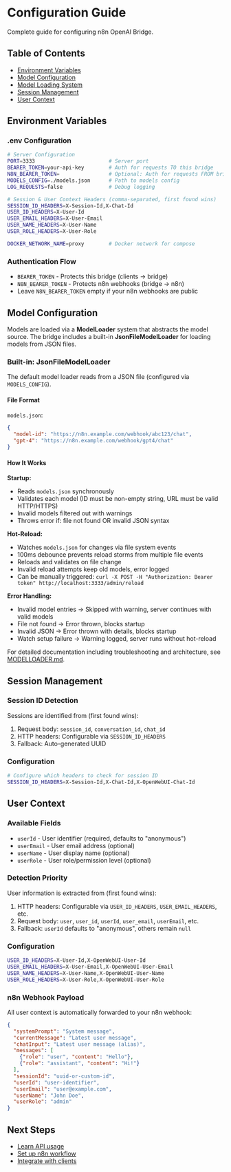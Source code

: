 # Configuration Guide

Complete guide for configuring n8n OpenAI Bridge.

## Table of Contents

- [Environment Variables](#environment-variables)
- [Model Configuration](#model-configuration)
- [Model Loading System](#model-loading-system)
- [Session Management](#session-management)
- [User Context](#user-context)

## Environment Variables

### .env Configuration

```bash
# Server Configuration
PORT=3333                        # Server port
BEARER_TOKEN=your-api-key        # Auth for requests TO this bridge
N8N_BEARER_TOKEN=                # Optional: Auth for requests FROM bridge to n8n
MODELS_CONFIG=./models.json      # Path to models config
LOG_REQUESTS=false               # Debug logging

# Session & User Context Headers (comma-separated, first found wins)
SESSION_ID_HEADERS=X-Session-Id,X-Chat-Id
USER_ID_HEADERS=X-User-Id
USER_EMAIL_HEADERS=X-User-Email
USER_NAME_HEADERS=X-User-Name
USER_ROLE_HEADERS=X-User-Role

DOCKER_NETWORK_NAME=proxy        # Docker network for compose
```

### Authentication Flow

- `BEARER_TOKEN` - Protects this bridge (clients → bridge)
- `N8N_BEARER_TOKEN` - Protects n8n webhooks (bridge → n8n)
- Leave `N8N_BEARER_TOKEN` empty if your n8n webhooks are public

## Model Configuration

Models are loaded via a **ModelLoader** system that abstracts the model source. The bridge includes a built-in **JsonFileModelLoader** for loading models from JSON files.

### Built-in: JsonFileModelLoader

The default model loader reads from a JSON file (configured via `MODELS_CONFIG`).

#### File Format

`models.json`:
```json
{
  "model-id": "https://n8n.example.com/webhook/abc123/chat",
  "gpt-4": "https://n8n.example.com/webhook/gpt4/chat"
}
```

#### How It Works

**Startup:**
- Reads `models.json` synchronously
- Validates each model (ID must be non-empty string, URL must be valid HTTP/HTTPS)
- Invalid models filtered out with warnings
- Throws error if: file not found OR invalid JSON syntax

**Hot-Reload:**
- Watches `models.json` for changes via file system events
- 100ms debounce prevents reload storms from multiple file events
- Reloads and validates on file change
- Invalid reload attempts keep old models, error logged
- Can be manually triggered: `curl -X POST -H "Authorization: Bearer token" http://localhost:3333/admin/reload`

**Error Handling:**
- Invalid model entries → Skipped with warning, server continues with valid models
- File not found → Error thrown, blocks startup
- Invalid JSON → Error thrown with details, blocks startup
- Watch setup failure → Warning logged, server runs without hot-reload

For detailed documentation including troubleshooting and architecture, see [MODELLOADER.md](MODELLOADER.md).

## Session Management

### Session ID Detection

Sessions are identified from (first found wins):

1. Request body: `session_id`, `conversation_id`, `chat_id`
2. HTTP headers: Configurable via `SESSION_ID_HEADERS`
3. Fallback: Auto-generated UUID

### Configuration

```bash
# Configure which headers to check for session ID
SESSION_ID_HEADERS=X-Session-Id,X-Chat-Id,X-OpenWebUI-Chat-Id
```

## User Context

### Available Fields

- `userId` - User identifier (required, defaults to "anonymous")
- `userEmail` - User email address (optional)
- `userName` - User display name (optional)
- `userRole` - User role/permission level (optional)

### Detection Priority

User information is extracted from (first found wins):

1. HTTP headers: Configurable via `USER_ID_HEADERS`, `USER_EMAIL_HEADERS`, etc.
2. Request body: `user`, `user_id`, `userId`, `user_email`, `userEmail`, etc.
3. Fallback: `userId` defaults to "anonymous", others remain `null`

### Configuration

```bash
USER_ID_HEADERS=X-User-Id,X-OpenWebUI-User-Id
USER_EMAIL_HEADERS=X-User-Email,X-OpenWebUI-User-Email
USER_NAME_HEADERS=X-User-Name,X-OpenWebUI-User-Name
USER_ROLE_HEADERS=X-User-Role,X-OpenWebUI-User-Role
```

### n8n Webhook Payload

All user context is automatically forwarded to your n8n webhook:

```json
{
  "systemPrompt": "System message",
  "currentMessage": "Latest user message",
  "chatInput": "Latest user message (alias)",
  "messages": [
    {"role": "user", "content": "Hello"},
    {"role": "assistant", "content": "Hi!"}
  ],
  "sessionId": "uuid-or-custom-id",
  "userId": "user-identifier",
  "userEmail": "user@example.com",
  "userName": "John Doe",
  "userRole": "admin"
}
```

## Next Steps

- [Learn API usage](USAGE.md)
- [Set up n8n workflow](N8N_SETUP.md)
- [Integrate with clients](INTEGRATIONS.md)
